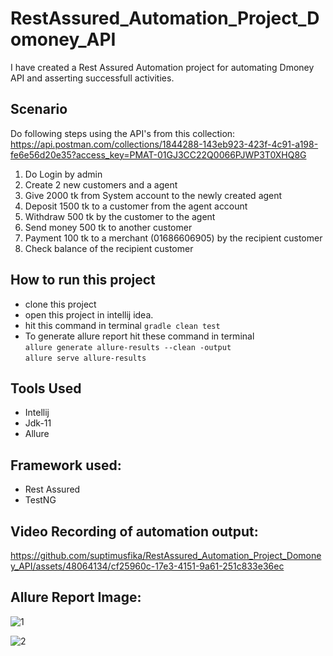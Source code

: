 # RestAssured_Automation_Project_Domoney_API
I have created a Rest Assured Automation project for automating Dmoney API and asserting successfull activities.

## Scenario
Do following steps using the API's from this collection:
https://api.postman.com/collections/1844288-143eb923-423f-4c91-a198-fe6e56d20e35?access_key=PMAT-01GJ3CC22Q0066PJWP3T0XHQ8G

1. Do Login by admin
2. Create 2 new customers and a agent
3. Give 2000 tk from System account to the newly created agent
4. Deposit 1500 tk to a customer from the agent account
5. Withdraw 500 tk by the customer to the agent
6. Send money 500 tk to another customer
7. Payment 100 tk to a merchant (01686606905) by the recipient customer
8. Check balance of the recipient customer

## How to run this project
- clone this project
- open this project in intellij idea.
- hit this command in terminal ```gradle clean test```
- To generate allure report hit these command in terminal  
  ```allure generate allure-results --clean -output```  
  ```allure serve allure-results```

## Tools Used
- Intellij
- Jdk-11
- Allure
  
## Framework used:
- Rest Assured
- TestNG

## Video Recording of automation output:
https://github.com/suptimusfika/RestAssured_Automation_Project_Domoney_API/assets/48064134/cf25960c-17e3-4151-9a61-251c833e36ec

## Allure Report Image: 
![1](https://github.com/suptimusfika/RestAssured_Automation_Project_Domoney_API/assets/48064134/abaa5e79-7cf1-4e30-8034-383c8b08194d)

![2](https://github.com/suptimusfika/RestAssured_Automation_Project_Domoney_API/assets/48064134/1f7c4ae0-bcc5-41a8-ba94-664fa5a9e98e)
